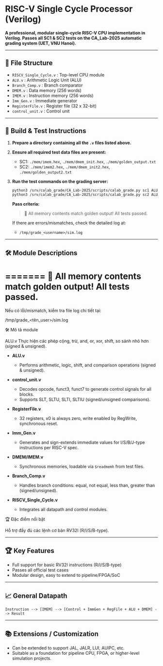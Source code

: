 # RISC-V Single Cycle Processor (Verilog)

**A professional, modular single-cycle RISC-V CPU implementation in Verilog. Passes all SC1 & SC2 tests on the CA_Lab-2025 automatic grading system (UET, VNU Hanoi).**

---

## 📁 File Structure

- `RISCV_Single_Cycle.v` : Top-level CPU module
- `ALU.v`                : Arithmetic Logic Unit (ALU)
- `Branch_Comp.v`        : Branch comparator
- `DMEM.v`               : Data memory (256 words)
- `IMEM.v`               : Instruction memory (256 words)
- `Imm_Gen.v`            : Immediate generator
- `RegisterFile.v`       : Register file (32 x 32-bit)
- `control_unit.v`       : Control unit

---

## 🚀 Build & Test Instructions

1. **Prepare a directory containing all the `.v` files listed above.**

2. **Ensure all required test data files are present:**
   - SC1: `./mem/imem.hex`, `./mem/dmem_init.hex`, `./mem/golden_output.txt`
   - SC2: `./mem/imem2.hex`, `./mem/dmem_init2.hex`, `./mem/golden_output2.txt`

3. **Run the test commands on the grading server:**

   ```bash
   python3 /srv/calab_grade/CA_Lab-2025/scripts/calab_grade.py sc1 ALU.v Branch_Comp.v DMEM.v IMEM.v Imm_Gen.v RISCV_Single_Cycle.v RegisterFile.v control_unit.v
   python3 /srv/calab_grade/CA_Lab-2025/scripts/calab_grade.py sc2 ALU.v Branch_Comp.v DMEM.v IMEM.v Imm_Gen.v RISCV_Single_Cycle.v RegisterFile.v control_unit.v
   ```

   **Pass criteria:**
   > 🎉 All memory contents match golden output! All tests passed.

   If there are errors/mismatches, check the detailed log at:
   - `/tmp/grade_<username>/sim.log`

---

## 🛠️ Module Descriptions
=======
🎉 All memory contents match golden output! All tests passed.
=======

Nếu có lỗi/mismatch, kiểm tra file log chi tiết tại:

/tmp/grade_<tên_user>/sim.log

🛠️ Mô tả module

ALU.v
Thực hiện các phép cộng, trừ, and, or, xor, shift, so sánh nhỏ hơn (signed & unsigned).

- **ALU.v**
  - Performs arithmetic, logic, shift, and comparison operations (signed & unsigned).

- **control_unit.v**
  - Decodes opcode, funct3, funct7 to generate control signals for all blocks.
  - Supports SLT, SLTU, SLTI, SLTIU (signed/unsigned comparisons).

- **RegisterFile.v**
  - 32 registers, x0 is always zero, write enabled by RegWrite, synchronous reset.

- **Imm_Gen.v**
  - Generates and sign-extends immediate values for I/S/B/J-type instructions per RISC-V spec.

- **DMEM/IMEM.v**
  - Synchronous memories, loadable via `$readmemh` from test files.

- **Branch_Comp.v**
  - Handles branch conditions: equal, not equal, less than, greater than (signed/unsigned).

- **RISCV_Single_Cycle.v**
  - Integrates all datapath and control modules.

🏆 Đặc điểm nổi bật

Hỗ trợ đầy đủ các lệnh cơ bản RV32I (R/I/S/B-type).

---

## 🏆 Key Features

- Full support for basic RV32I instructions (R/I/S/B-type)
- Passes all official test cases
- Modular design, easy to extend to pipeline/FPGA/SoC

---

## 📈 General Datapath

```
Instruction --> [IMEM] --> [Control + ImmGen + RegFile + ALU + DMEM] --> Result
```

---

## 📚 Extensions / Customization

- Can be extended to support JAL, JALR, LUI, AUIPC, etc.
- Suitable as a foundation for pipeline CPU, FPGA, or higher-level simulation projects.


